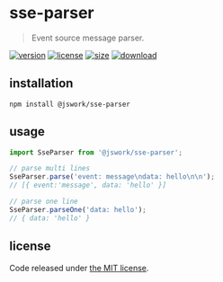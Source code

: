 # sse-parser
> Event source message parser.

[![version][version-image]][version-url]
[![license][license-image]][license-url]
[![size][size-image]][size-url]
[![download][download-image]][download-url]

## installation
```shell
npm install @jswork/sse-parser
```

## usage
```js
import SseParser from '@jswork/sse-parser';

// parse multi lines
SseParser.parse('event: message\ndata: hello\n\n');
// [{ event:'message', data: 'hello' }]

// parse one line
SseParser.parseOne('data: hello');
// { data: 'hello' }
```

## license
Code released under [the MIT license](https://github.com/afeiship/sse-parser/blob/master/LICENSE.txt).

[version-image]: https://img.shields.io/npm/v/@jswork/sse-parser
[version-url]: https://npmjs.org/package/@jswork/sse-parser

[license-image]: https://img.shields.io/npm/l/@jswork/sse-parser
[license-url]: https://github.com/afeiship/sse-parser/blob/master/LICENSE.txt

[size-image]: https://img.shields.io/bundlephobia/minzip/@jswork/sse-parser
[size-url]: https://github.com/afeiship/sse-parser/blob/master/dist/index.min.js

[download-image]: https://img.shields.io/npm/dm/@jswork/sse-parser
[download-url]: https://www.npmjs.com/package/@jswork/sse-parser
